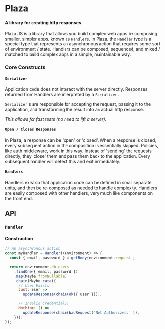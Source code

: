 # Plaza

#### A library for creating http responses.

Plaza JS is a library that allows you build complex web apps by composing smaller, simpler apps, known as `Handlers`.
In Plaza, the `Handler` type is a special type that represents an asynchronous action that requires some sort of environment / state. Handlers can be composed, sequenced, and mixed / matched to build complex apps in a simple, maintainable way.

### Core Constructs

#### `Serializer`

Application code does not interact with the server directly. Responses returned from Handlers are interpreted by a `Serializer.`

`Serializer`'s are responsible for accepting the request, passing it to the application, and transforming the result into an actual http response.

*This allows for fast tests (no need to lift a server).*

#### `Open / Closed Responses`
In Plaza, a response can be 'open' or 'closed'. When a response is closed, every subsequent action in the composition is essentially skipped. Policies, like auth middleware, work in this way. Instead of 'sending' the requests directly, they 'close' them and pass them back to the application. Every subsequent handler will detect this and exit immediately.


#### `Handlers`
Handlers exist so that application code can be defined in small separate units, and then be re-composed as needed to handle complexity. Handlers are easily composed with other handlers, very much like components on the front end.


## API

### `Handler`

#### Construction
```Javascript
// An asynchronous action
const myHandler = Handler((environment) => {
  const { email, password } = getBody(environment.request);

  return environment.db.users
    .findOne({ email, password })
    .map(Maybe.fromNullable)
    .chain(Maybe.cata({
      // User Exists
      Just: user =>
        updateResponse(chain(ok({ user }))),

      // Invalid Credentials!
      Nothing: () =>
        updateResponse(chain(badRequest('Not Authorized.'))),
    }));
});
```

